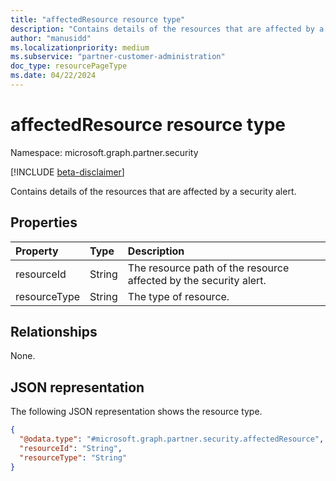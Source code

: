 ```yaml
---
title: "affectedResource resource type"
description: "Contains details of the resources that are affected by a security alert."
author: "manusidd"
ms.localizationpriority: medium
ms.subservice: "partner-customer-administration"
doc_type: resourcePageType
ms.date: 04/22/2024
---
```


# affectedResource resource type

Namespace: microsoft.graph.partner.security

[!INCLUDE [beta-disclaimer](../../includes/beta-disclaimer.md)]

Contains details of the resources that are affected by a security alert.

## Properties
|Property|Type|Description|
|:---|:---|:---|
|resourceId|String|The resource path of the resource affected by the security alert.|
|resourceType|String|The type of resource.|

## Relationships
None.

## JSON representation
The following JSON representation shows the resource type.
<!-- {
  "blockType": "resource",
  "@odata.type": "microsoft.graph.partner.security.affectedResource"
}
-->
``` json
{
  "@odata.type": "#microsoft.graph.partner.security.affectedResource",
  "resourceId": "String",
  "resourceType": "String"
}
```

